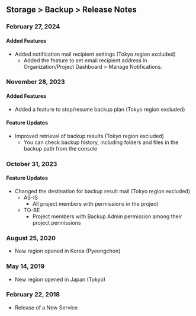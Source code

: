 ## Storage > Backup > Release Notes

### February 27, 2024
#### Added Features
* Added notification mail recipient settings (Tokyo region excluded)
    * Added the feature to set email recipient address in Organization/Project Dashboard > Manage Notifications.

### November 28, 2023
#### Added Features
* Added a feature to stop/resume backup plan (Tokyo region excluded)
#### Feature Updates
* Improved retrieval of backup results (Tokyo region excluded)
    * You can check backup history, including folders and files in the backup path from the console

### October 31, 2023
#### Feature Updates
* Changed the destination for backup result mail (Tokyo region excluded)
    * AS-IS
        * All project members with permissions in the project
    * TO-BE
        * Project members with Backup Admin permission among their project permissions

### August 25, 2020
* New region opened in Korea (Pyeongchon)

### May 14, 2019
* New region opened in Japan (Tokyo)

### February 22, 2018
* Release of a New Service
